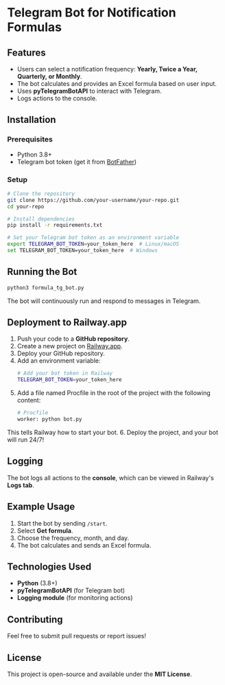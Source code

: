 # Telegram Bot for Notification Formulas

## Features
- Users can select a notification frequency: **Yearly, Twice a Year, Quarterly, or Monthly**.
- The bot calculates and provides an Excel formula based on user input.
- Uses **pyTelegramBotAPI** to interact with Telegram.
- Logs actions to the console.

## Installation
### Prerequisites
- Python 3.8+
- Telegram bot token (get it from [BotFather](https://t.me/BotFather))

### Setup
```sh
# Clone the repository
git clone https://github.com/your-username/your-repo.git
cd your-repo

# Install dependencies
pip install -r requirements.txt

# Set your Telegram bot token as an environment variable
export TELEGRAM_BOT_TOKEN=your_token_here  # Linux/macOS
set TELEGRAM_BOT_TOKEN=your_token_here  # Windows
```

## Running the Bot
```sh
python3 formula_tg_bot.py
```
The bot will continuously run and respond to messages in Telegram.

## Deployment to Railway.app
1. Push your code to a **GitHub repository**.
2. Create a new project on [Railway.app](https://railway.app/).
3. Deploy your GitHub repository.
4. Add an environment variable:
   ```sh
   # Add your bot token in Railway
   TELEGRAM_BOT_TOKEN=your_token_here
   ```
5. Add a file named Procfile in the root of the project with the following content:
   ```sh
   # Procfile
   worker: python bot.py
   ```
This tells Railway how to start your bot.
6. Deploy the project, and your bot will run 24/7!

## Logging
The bot logs all actions to the **console**, which can be viewed in Railway's **Logs tab**.

## Example Usage
1. Start the bot by sending `/start`.
2. Select **Get formula**.
3. Choose the frequency, month, and day.
4. The bot calculates and sends an Excel formula.

## Technologies Used
- **Python** (3.8+)
- **pyTelegramBotAPI** (for Telegram bot)
- **Logging module** (for monitoring actions)

## Contributing
Feel free to submit pull requests or report issues!

## License
This project is open-source and available under the **MIT License**.
